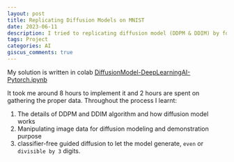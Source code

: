 ```yaml
---
layout: post
title: Replicating Diffusion Models on MNIST
date: 2023-06-11
description: I tried to replicating diffusion model (DDPM & DDIM) by following DeepLearningAI course and trained it on MNIST.
tags: Project
categories: AI
giscus_comments: true
---
```


My solution is written in colab [DiffusionModel-DeepLearningAI-Pytorch.ipynb](https://colab.research.google.com/drive/1LcxLcVfxeFQWlEEWVTBx_LfNMaY3CoNg?usp=sharing)

It took me around 8 hours to implement it and 2 hours are spent on gathering the proper data. Throughout the process I learnt:

1. The details of DDPM and DDIM algorithm and how diffusion model works
2. Manipulating image data for diffusion modeling and demonstration purpose
3. classifier-free guided diffusion to let the model generate, `even` or `divisible by 3` digits.
